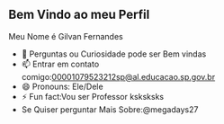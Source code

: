 ## Bem Vindo ao meu Perfil ##

Meu Nome é Gilvan Fernandes
- 💬 Perguntas ou Curiosidade pode ser Bem vindas
- 📫 Entrar em contato comigo:00001079523212sp@al.educacao.sp.gov.br
- 😄 Pronouns: Ele/Dele
- ⚡ Fun fact:Vou ser Professor ksksksks
-  Se Quiser perguntar Mais Sobre:@megadays27
